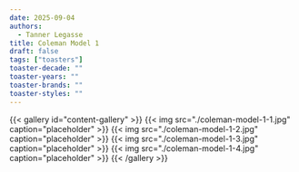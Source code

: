 ```yaml
---
date: 2025-09-04
authors:
  - Tanner Legasse
title: Coleman Model 1
draft: false
tags: ["toasters"]
toaster-decade: ""
toaster-years: ""
toaster-brands: ""
toaster-styles: ""
---
```

{{< gallery id="content-gallery" >}}
  {{< img src="./coleman-model-1-1.jpg" caption="placeholder" >}}
  {{< img src="./coleman-model-1-2.jpg" caption="placeholder" >}}
  {{< img src="./coleman-model-1-3.jpg" caption="placeholder" >}}
  {{< img src="./coleman-model-1-4.jpg" caption="placeholder" >}}
{{< /gallery >}}
